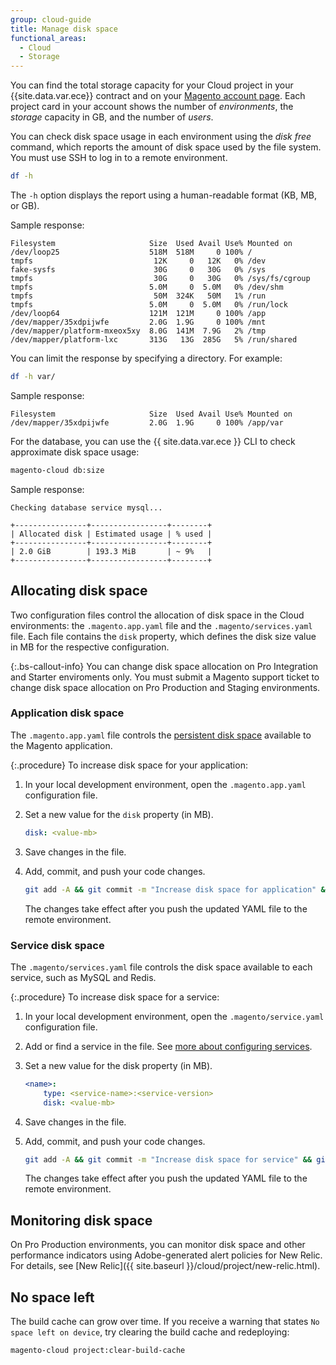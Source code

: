 ```yaml
---
group: cloud-guide
title: Manage disk space
functional_areas:
  - Cloud
  - Storage
---
```

You can find the total storage capacity for your Cloud project in your {{site.data.var.ece}} contract and on your [Magento account page](https://accounts.magento.cloud/user). Each project card in your account shows the number of _environments_, the _storage_ capacity in GB, and the number of _users_.

You can check disk space usage in each environment using the _disk free_ command, which reports the amount of disk space used by the file system. You must use SSH to log in to a remote environment.

```bash
df -h
```

The `-h` option displays the report using a human-readable format (KB, MB, or GB).

Sample response:

```terminal
Filesystem                     Size  Used Avail Use% Mounted on
/dev/loop25                    518M  518M     0 100% /
tmpfs                           12K     0   12K   0% /dev
fake-sysfs                      30G     0   30G   0% /sys
tmpfs                           30G     0   30G   0% /sys/fs/cgroup
tmpfs                          5.0M     0  5.0M   0% /dev/shm
tmpfs                           50M  324K   50M   1% /run
tmpfs                          5.0M     0  5.0M   0% /run/lock
/dev/loop64                    121M  121M     0 100% /app
/dev/mapper/35xdpijwfe         2.0G  1.9G     0 100% /mnt
/dev/mapper/platform-mxeox5xy  8.0G  141M  7.9G   2% /tmp
/dev/mapper/platform-lxc       313G   13G  285G   5% /run/shared
```

You can limit the response by specifying a directory. For example:

```bash
df -h var/
```

Sample response:

```terminal
Filesystem                     Size  Used Avail Use% Mounted on
/dev/mapper/35xdpijwfe         2.0G  1.9G     0 100% /app/var
```

For the database, you can use the {{ site.data.var.ece }} CLI to check approximate disk space usage:

```bash
magento-cloud db:size
```

Sample response:

```terminal
Checking database service mysql...

+----------------+-----------------+--------+
| Allocated disk | Estimated usage | % used |
+----------------+-----------------+--------+
| 2.0 GiB        | 193.3 MiB       | ~ 9%   |
+----------------+-----------------+--------+
```

## Allocating disk space

Two configuration files control the allocation of disk space in the Cloud environments: the `.magento.app.yaml` file and the `.magento/services.yaml` file. Each file contains the `disk` property, which defines the disk size value in MB for the respective configuration.

{:.bs-callout-info}
You can change disk space allocation on Pro Integration and Starter enviroments only. You must submit a Magento support ticket to change disk space allocation on Pro Production and Staging environments.

### Application disk space

The `.magento.app.yaml` file controls the [persistent disk space]({{site.baseurl}}/cloud/project/project-conf-files_magento-app.html#disk) available to the Magento application.

{:.procedure}
To increase disk space for your application:

1. In your local development environment, open the `.magento.app.yaml` configuration file.

1. Set a new value for the `disk` property (in MB).

   ```yaml
   disk: <value-mb>
   ```

1. Save changes in the file.

1. Add, commit, and push your code changes.

   ```bash
   git add -A && git commit -m "Increase disk space for application" && git push magento <branch-name>
   ```

   The changes take effect after you push the updated YAML file to the remote environment.

### Service disk space

The `.magento/services.yaml` file controls the disk space available to each service, such as MySQL and Redis.

{:.procedure}
To increase disk space for a service:

1. In your local development environment, open the `.magento/service.yaml` configuration file.

1. Add or find a service in the file. See [more about configuring services]({{site.baseurl}}/cloud/project/project-conf-files_services.html).

1. Set a new value for the disk property (in MB).

   ```yaml
   <name>:
       type: <service-name>:<service-version>
       disk: <value-mb>
   ```

1. Save changes in the file.

1. Add, commit, and push your code changes.

   ```bash
   git add -A && git commit -m "Increase disk space for service" && git push magento <branch-name>
   ```

   The changes take effect after you push the updated YAML file to the remote environment.

## Monitoring disk space

On Pro Production environments, you can monitor disk space and other performance indicators using Adobe-generated alert policies for New Relic. For details, see [New Relic]({{ site.baseurl }}/cloud/project/new-relic.html).

## No space left

The build cache can grow over time. If you receive a warning that states `No space left on device`, try clearing the build cache and redeploying:

```bash
magento-cloud project:clear-build-cache
```
